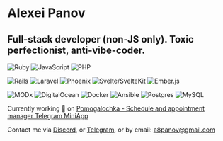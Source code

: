 Alexei Panov
=============================

Full-stack developer (non-JS only). 
Toxic perfectionist, anti-vibe-coder.
------------------
![Ruby](https://img.shields.io/badge/Ruby-%23CC342D?logo=ruby&logoColor=%23CC342D&labelColor=white
)
![JavaScript](https://img.shields.io/badge/JavaScript-%23F7DF1E?logo=javascript&logoColor=%23F7DF1E&labelColor=white
)
![PHP](https://img.shields.io/badge/PHP-%23777BB4?logo=php&logoColor=%23777BB4&labelColor=white
)

![Rails](https://img.shields.io/badge/Ruby--on--Rails-%23D30001?logo=Ruby%20on%20Rails&logoColor=%23D30001&labelColor=white&color=%23D30001
)
![Laravel](https://img.shields.io/badge/Laravel-%23FF2D20?logo=laravel&labelColor=white&color=%23E04E39
)
![Phoenix](https://img.shields.io/badge/Phoenix-%23FD4F00?logo=phoenixframework&logoColor=%23FD4F00&labelColor=white
)
![Svelte/SvelteKit](https://img.shields.io/badge/Svelte-%23FF3E00?style=flat&logo=svelte&labelColor=white
)
![Ember.js](https://img.shields.io/badge/Ember.js-%23E04E39?logo=emberdotjs&logoColor=%23E04E39&labelColor=white&color=%23E04E39
)

![MODx](https://img.shields.io/badge/MODx-%23102C53?logo=modx&logoColor=%23102C53&labelColor=white
)
![DigitalOcean](https://img.shields.io/badge/DigitalOcean-%230080FF?logo=digitalocean&logoColor=%230080FF&labelColor=white
)
![Docker](https://img.shields.io/badge/Docker-%232496ED?logo=docker&logoColor=%232496ED&labelColor=white
)
![Ansible](https://img.shields.io/badge/Ansible-%23EE0000?logo=ansible&logoColor=%23EE0000&labelColor=white
)
![Postgres](https://img.shields.io/badge/Postgresql-%234169E1?logo=postgresql&logoColor=%234169E1&labelColor=white
)
![MySQL](https://img.shields.io/badge/MySQL-%234479A1?logo=mysql&logoColor=%234479A1&labelColor=white
)


Currently working 🚀 on [Pomogalochka - Schedule and appointment manager Telegram MiniApp](https://pomogalochka.com/)

Contact me via [Discord](https://discordapp.com/users/a8panov), or [Telegram](https://t.me/a8panov), or by email: [a8panov@gmail.com](mailto:a8panov@gmail.com)
